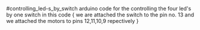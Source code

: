 #controlling_led-s_by_switch
arduino code for the controlling the four led's by one switch
in this code {
  we are attached the switch to the pin no. 13
  and we attached the motors to pins 12,11,10,9 repectively 
}
